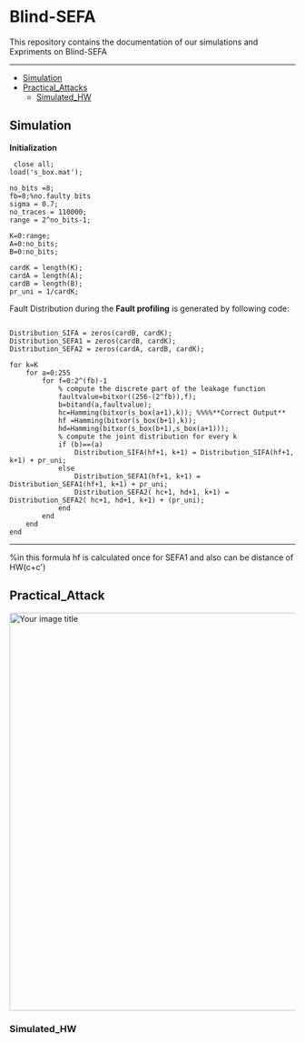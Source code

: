 # Blind-SEFA


This repository contains the documentation of our simulations and Expriments on Blind-SEFA

---

* [Simulation](https://github.com/Navidvafaei/Blind-sefa#simulation)
* [Practical_Attacks](https://github.com/Navidvafaei/Blind-sefa#practical_attack)
  * [Simulated_HW](https://github.com/Navidvafaei/Blind-sefa#simulated_hw)


## Simulation

**Initialization**

```
 close all;
load('s_box.mat');

no_bits =8;
fb=8;%no.faulty bits
sigma = 0.7;
no_traces = 110000;
range = 2^no_bits-1;

K=0:range;
A=0:no_bits;
B=0:no_bits;

cardK = length(K);
cardA = length(A);
cardB = length(B);
pr_uni = 1/cardK;
```
Fault Distribution during the **Fault profiling** is generated by following code:

```

Distribution_SIFA = zeros(cardB, cardK);
Distribution_SEFA1 = zeros(cardB, cardK);
Distribution_SEFA2 = zeros(cardA, cardB, cardK);

for k=K
    for a=0:255
        for f=0:2^(fb)-1
            % compute the discrete part of the leakage function 
            faultvalue=bitxor((256-(2^fb)),f);
            b=bitand(a,faultvalue);
            hc=Hamming(bitxor(s_box(a+1),k)); %%%%**Correct Output**
            hf =Hamming(bitxor(s_box(b+1),k));
            hd=Hamming(bitxor(s_box(b+1),s_box(a+1)));
            % compute the joint distribution for every k
            if (b)==(a)
                Distribution_SIFA(hf+1, k+1) = Distribution_SIFA(hf+1, k+1) + pr_uni;
            else
                Distribution_SEFA1(hf+1, k+1) = Distribution_SEFA1(hf+1, k+1) + pr_uni;
                Distribution_SEFA2( hc+1, hd+1, k+1) = Distribution_SEFA2( hc+1, hd+1, k+1) + (pr_uni);
            end
        end
    end
end

```

--- 
%in this formula hf is calculated once for SEFA1 and also can be  distance of HW(c+c')

## Practical_Attack

 <img src="https://user-images.githubusercontent.com/30938963/199026183-dd10d4a7-6fd3-4711-8d65-10e594688304.png" alt="Your image title" width="700"/>



### Simulated_HW






